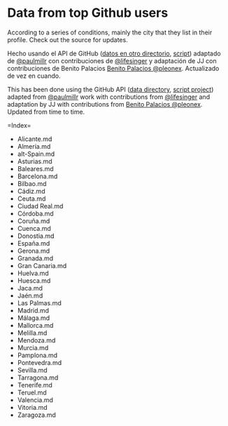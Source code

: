 Data from top Github users
=====================

According to a series of conditions, mainly the city that they list in their profile. Check out the source for updates.


Hecho usando el API de GitHub ([datos en otro directorio](https://github.com/JJ/top-github-users-data/tree/master/data), [script](https://github.com/JJ/top-github-users)) adaptado de [@paulmillr](http://twitter.com/paulmillr) con contribuciones de  [@lifesinger](http://twitter.com/) y adaptación de JJ con contribuciones de Benito Palacios [Benito Palacios @pleonex](http://twitter.com/pleonex). Actualizado de vez en cuando. 

This has been done using the GitHub API ([data directory](https://github.com/JJ/top-github-users-data/tree/master/data), [script project](https://github.com/JJ/top-github-users)) adapted from [@paulmillr](http://twitter.com/paulmillr) work with contributions from [@lifesinger](http://twitter.com/) and adaptation by JJ with contributions from [Benito Palacios @pleonex](http://twitter.com/pleonex). Updated from time to time.

=Index=

*  Alicante.md
*  Almería.md
*  alt-Spain.md
*  Asturias.md
*  Baleares.md
*  Barcelona.md
*  Bilbao.md
*  Cádiz.md
*  Ceuta.md
*  Ciudad Real.md
*  Córdoba.md
*  Coruña.md
*  Cuenca.md
*  Donostia.md
*  España.md
*  Gerona.md
*  Granada.md
*  Gran Canaria.md
*  Huelva.md
*  Huesca.md
*  Jaca.md
*  Jaén.md
*  Las Palmas.md
*  Madrid.md
*  Málaga.md
*  Mallorca.md
*  Melilla.md
*  Mendoza.md
*  Murcia.md
*  Pamplona.md
*  Pontevedra.md
*  Sevilla.md
*  Tarragona.md
*  Tenerife.md
*  Teruel.md
*  Valencia.md
*  Vitoria.md
*  Zaragoza.md
